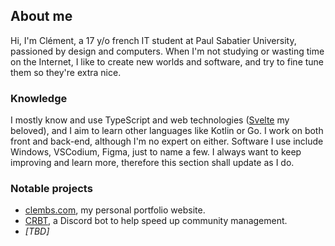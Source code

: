 ## About me
Hi, I'm Clément, a 17 y/o french IT student at Paul Sabatier University, passioned by design and computers.
When I'm not studying or wasting time on the Internet, I like to create new worlds and software, and try to fine tune them so they're extra nice.

### Knowledge
I mostly know and use TypeScript and web technologies ([Svelte](https://svelte.dev) my beloved), and I aim to learn other languages like Kotlin or Go.
I work on both front and back-end, although I'm no expert on either.
Software I use include Windows, VSCodium, Figma, just to name a few.
I always want to keep improving and learn more, therefore this section shall update as I do.

### Notable projects
- [clembs.com](https://clembs.com), my personal portfolio website.
- [CRBT](https://github.com/CRBT-Team/CRBT), a Discord bot to help speed up community management.
- *[TBD]*
